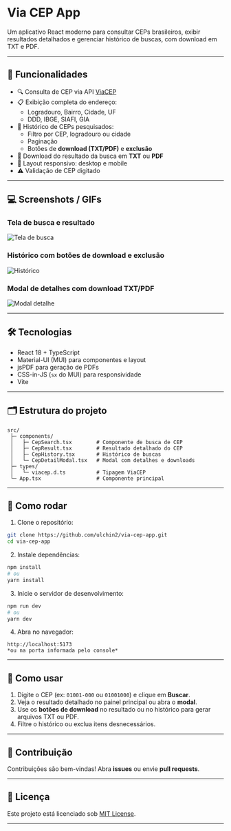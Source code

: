 
# Via CEP App

Um aplicativo React moderno para consultar CEPs brasileiros, exibir resultados detalhados e gerenciar histórico de buscas, com download em TXT e PDF.

---

## 🎯 Funcionalidades

- 🔍 Consulta de CEP via API [ViaCEP](https://viacep.com.br/)
- 📋 Exibição completa do endereço:
  - Logradouro, Bairro, Cidade, UF
  - DDD, IBGE, SIAFI, GIA
- 📜 Histórico de CEPs pesquisados:
  - Filtro por CEP, logradouro ou cidade
  - Paginação
  - Botões de **download (TXT/PDF)** e **exclusão**
- 💾 Download do resultado da busca em **TXT** ou **PDF**
- 📱 Layout responsivo: desktop e mobile
- ⚠️ Validação de CEP digitado

---

## 💻 Screenshots / GIFs

### Tela de busca e resultado

![Tela de busca](./assets/TelaInicial.gif)

### Histórico com botões de download e exclusão

![Histórico](./assets/Historico.gif)

### Modal de detalhes com download TXT/PDF

![Modal detalhe](./assets/Historicodetalhar.gif)



---

## 🛠 Tecnologias

- React 18 + TypeScript
- Material-UI (MUI) para componentes e layout
- jsPDF para geração de PDFs
- CSS-in-JS (`sx` do MUI) para responsividade
- Vite

---

## 🗂 Estrutura do projeto

```
src/
 ├─ components/
 │   ├─ CepSearch.tsx        # Componente de busca de CEP
 │   ├─ CepResult.tsx        # Resultado detalhado do CEP
 │   ├─ CepHistory.tsx       # Histórico de buscas
 │   └─ CepDetailModal.tsx   # Modal com detalhes e downloads
 ├─ types/
 │   └─ viacep.d.ts          # Tipagem ViaCEP
 └─ App.tsx                  # Componente principal
```

---

## 🚀 Como rodar

1. Clone o repositório:

```bash
git clone https://github.com/ulchin2/via-cep-app.git
cd via-cep-app
```

2. Instale dependências:

```bash
npm install
# ou
yarn install
```

3. Inicie o servidor de desenvolvimento:

```bash
npm run dev
# ou
yarn dev
```

4. Abra no navegador:

```
http://localhost:5173 
*ou na porta informada pelo console*
```

---

## 🎨 Como usar

1. Digite o CEP (ex: `01001-000` ou `01001000`) e clique em **Buscar**.
2. Veja o resultado detalhado no painel principal ou abra o **modal**.
3. Use os **botões de download** no resultado ou no histórico para gerar arquivos TXT ou PDF.
4. Filtre o histórico ou exclua itens desnecessários.

---

## 🤝 Contribuição

Contribuições são bem-vindas! Abra **issues** ou envie **pull requests**.  

---

## 📄 Licença

Este projeto está licenciado sob [MIT License](LICENSE).

---
